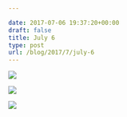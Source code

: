 ```yaml
---

date: 2017-07-06 19:37:20+00:00
draft: false
title: July 6
type: post
url: /blog/2017/7/july-6
---
```




  
   ![](/images/2017-07-06-20177july-6/IMG_1590.jpg)

  

  
   ![](/images/2017-07-06-20177july-6/IMG_1592.jpg)

  

  
   ![](/images/2017-07-06-20177july-6/IMG_1595.jpg)

  


